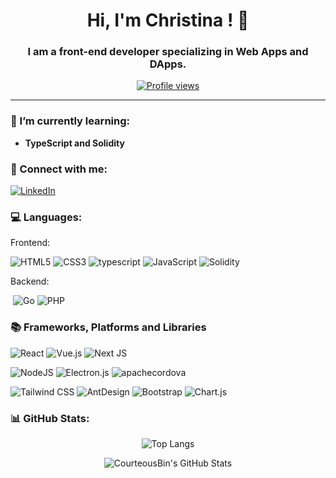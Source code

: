 <h1 align="center">Hi, I'm Christina ! 👋</h1>
<h3 align="center">I am a front-end developer specializing in Web Apps and DApps.</h3>

<p align="center">
  <a href="https://github.com/dante4rt"><img src="https://komarev.com/ghpvc/?username=CourteousBin&style=flat-square" alt="Profile views"/></a>
</p>

---

### 🌱 I’m currently learning:
- **TypeScript and Solidity**

### 🤝 Connect with me:
<p align="left">
  <a href="https://space.bilibili.com/569420627" target="_blank"><img src="https://img.shields.io/badge/Bilibili-FF6A8A?logo=bilibili&logoColor=fff" alt="LinkedIn"/></a>
</p>

### 💻 Languages:

Frontend:
<p align="left"> 
<img src="https://img.shields.io/badge/-HTML5-%23E34F26?style=flat&logo=html5&logoColor=white" alt="HTML5"/>
<img src="https://img.shields.io/badge/-CSS3-%231572B6?style=flat&logo=css3&logoColor=white" alt="CSS3"/>
<img src="https://img.shields.io/badge/typescript-%23007ACC.svg?style=flat&logo=typescript&logoColor=white" alt="typescript"/>
<img src="https://img.shields.io/badge/-JavaScript-%23F7DF1E?style=flat&logo=javascript&logoColor=black" alt="JavaScript"/> 
  <img src="https://img.shields.io/badge/-Solidity-%23363636.svg?style=flat&logo=solidity&logoColor=white" alt="Solidity"/> 

</p>

Backend:

<p align="left"> 
<img src="https://img.shields.io/badge/python-3670A0?style=flat&logo=python&logoColor=ffdd54" alt=""Python/>
<img src="https://img.shields.io/badge/go-%2300ADD8.svg?style=flat&logo=go&logoColor=white" alt="Go"/>
<img src="https://img.shields.io/badge/php-%23777BB4.svg?style=flat&logo=php&logoColor=white" alt="PHP"/>
</p>

### 📚 Frameworks, Platforms and Libraries

<p align="left"> 
  <img src="https://img.shields.io/badge/-React-%2361DAFB?style=flat&logo=react&logoColor=black" alt="React"/> 
  <img src="https://img.shields.io/badge/-Vue.js-%234FC08D?style=flat&logo=vue.js&logoColor=white" alt="Vue.js"/> 
  <img src="https://img.shields.io/badge/Next-black?style=flat&logo=next.js&logoColor=white" alt="Next JS"/>
</p>
<p align="left"> 

  <img src="https://img.shields.io/badge/node.js-6DA55F?style=flat&logo=node.js&logoColor=white" alt="NodeJS"/>
  <img src="https://img.shields.io/badge/Electron-191970?style=flat&logo=Electron&logoColor=white" alt="Electron.js"/>
  <img src="https://img.shields.io/badge/apachecordova-black?style=flat&logo=apachecordova&logoColor=#E8E8E8" alt="apachecordova"/>
  </p>

<p align="left"> 
<img src="https://img.shields.io/badge/-Tailwind_CSS-%2338B2AC?style=flat&logo=tailwindcss&logoColor=white" alt="Tailwind CSS"/> 
<img src="https://img.shields.io/badge/-AntDesign-%230170FE?style=flat&logo=ant-design&logoColor=white" alt="AntDesign"/>
<img src="https://img.shields.io/badge/-Bootstrap-%23563D7C?style=flat&logo=bootstrap&logoColor=white" alt="Bootstrap"/> 
<img src="https://img.shields.io/badge/-Chart.js-%23FF6384?style=flat&logo=chart.js&logoColor=white" alt="Chart.js"/> 
</p>

### 📊 GitHub Stats:

<p align="center">
  <img src="https://github-readme-stats.vercel.app/api/top-langs/?username=CourteousBin&theme=algolia&layout=compact" alt="Top Langs"/>
</p>

<p align="center">
  <img src="https://github-readme-stats.vercel.app/api?username=CourteousBin&show_icons=true&theme=algolia" alt="CourteousBin's GitHub Stats"/>
</p>
